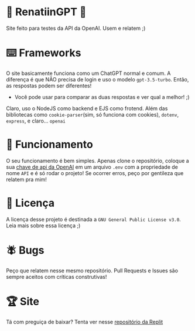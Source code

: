 # 🤖 RenatiinGPT 🤖

Site feito para testes da API da OpenAI. Usem e relatem ;)

# ⌨️ Frameworks

O site basicamente funciona como um ChatGPT normal e comum. A diferença é que NÃO precisa de login e uso o modelo `gpt-3.5-turbo`. Então, as respostas podem ser diferentes!

* Você pode usar para comparar as duas respostas e ver qual a melhor! ;)

Claro, uso o NodeJS como backend e EJS como frotend. Além das bibliotecas como `cookie-parser`(sim, só funciona com cookies), `dotenv`, `express`, e claro... `openai`

# 🚀 Funcionamento

O seu funcionamento é bem simples. Apenas clone o repositório, coloque a sua [chave de api da OpenAI](https://platform.openai.com/account/api-keys) em um arquivo `.env` com a propriedade de nome `API` e é só rodar o projeto! Se ocorrer erros, peço por gentileza que relatem pra mim!

# 📜 Licença

A licença desse projeto é destinada a `GNU General Public License v3.0`. Leia mais sobre essa licença ;)

# 🪰 Bugs

Peço que relatem nesse mesmo repositório. Pull Requests e Issues são sempre aceitos com críticas construtivas!

# 🏆 Site

Tá com preguiça de baixar? Tenta ver nesse [repositório da Replit](https://renatiingpt.acerolagamer.repl.co)
